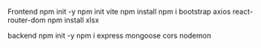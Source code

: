 Frontend
npm init -y
npm init vite
npm install
npm i bootstrap axios react-router-dom
npm install xlsx


backend
npm init -y
npm i express mongoose cors nodemon
